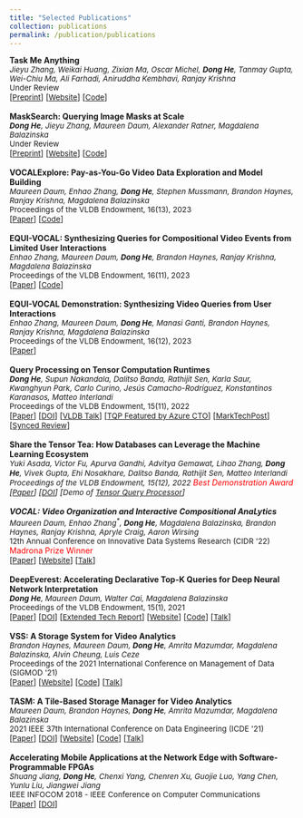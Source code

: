 ```yaml
---
title: "Selected Publications"
collection: publications
permalink: /publication/publications
---
```

<b>Task Me Anything</b><br>
<i style="font-size:95%">Jieyu Zhang, Weikai Huang<sup>*</sup>, Zixian Ma<sup>*</sup>, Oscar Michel, <b>Dong He</b>, Tanmay Gupta, Wei-Chiu Ma, Ali Farhadi, Aniruddha Kembhavi, Ranjay Krishna</i><br>
<span style="font-size:95%">Under Review</span><br>
[<a href="https://arxiv.org/pdf/2406.11775.pdf" style="font-size:95%">Preprint</a>] [<a href="https://www.task-me-anything.org/" style="font-size:95%">Website</a>] [<a href="https://github.com/JieyuZ2/TaskMeAnything" style="font-size:95%">Code</a>]<br>
<br>
<b>MaskSearch: Querying Image Masks at Scale</b><br>
<i style="font-size:95%"><b>Dong He</b>, Jieyu Zhang, Maureen Daum, Alexander Ratner, Magdalena Balazinska</i><br>
<span style="font-size:95%">Under Review</span><br>
[<a href="https://arxiv.org/pdf/2305.02375.pdf" style="font-size:95%">Preprint</a>] [<a href="https://db.cs.washington.edu/projects/neuralartifactdb/" style="font-size:95%">Website</a>] [<a href="https://github.com/uwdb/MaskSearch" style="font-size:95%">Code</a>]<br>
<br>
<b>VOCALExplore: Pay-as-You-Go Video Data Exploration and Model Building</b><br>
<i style="font-size:95%">Maureen Daum, Enhao Zhang, <b>Dong He</b>, Stephen Mussmann, Brandon Haynes, Ranjay Krishna, Magdalena Balazinska</i><br>
<span style="font-size:95%">Proceedings of the VLDB Endowment, 16(13), 2023</span><br>
[<a href="https://www.vldb.org/pvldb/vol16/p4188-daum.pdf" style="font-size:95%">Paper</a>] [<a href="https://github.com/uwdb/vocalexplore" style="font-size:95%">Code</a>]<br>
<br>
<b>EQUI-VOCAL: Synthesizing Queries for Compositional Video Events from Limited User Interactions</b><br>
<i style="font-size:95%">Enhao Zhang, Maureen Daum, <b>Dong He</b>, Brandon Haynes, Ranjay Krishna, Magdalena Balazinska</i><br>
<span style="font-size:95%">Proceedings of the VLDB Endowment, 16(11), 2023</span><br>
[<a href="https://www.vldb.org/pvldb/vol16/p2714-zhang.pdf" style="font-size:95%">Paper</a>] [<a href="https://github.com/uwdb/EQUI-VOCAL" style="font-size:95%">Code</a>]<br>
<br>
<b>EQUI-VOCAL Demonstration: Synthesizing Video Queries from User Interactions</b><br>
<i style="font-size:95%">Enhao Zhang, Maureen Daum, <b>Dong He</b>, Manasi Ganti, Brandon Haynes, Ranjay Krishna, Magdalena Balazinska</i><br>
<span style="font-size:95%">Proceedings of the VLDB Endowment, 16(12), 2023</span><br>
[<a href="https://www.vldb.org/pvldb/vol16/p3978-zhang.pdf" style="font-size:95%">Paper</a>]<br>
<br>
<b>Query Processing on Tensor Computation Runtimes</b><br>
<i style="font-size:95%"><b>Dong He</b>, Supun Nakandala, Dalitso Banda, Rathijit Sen, Karla Saur, Kwanghyun Park, Carlo Curino, Jesús Camacho-Rodríguez, Konstantinos Karanasos, Matteo Interlandi</i><br> 
<span style="font-size:95%">Proceedings of the VLDB Endowment, 15(11), 2022</span><br>
[<a href="https://dongheuw.github.io/files/tqp-vldb22.pdf" style="font-size:95%">Paper</a>] [<a href="https://doi.org/10.14778/3551793.3551833" style="font-size:95%">DOI</a>] [<a href="https://youtu.be/BtRSzbJKzgk" style="font-size:95%">VLDB Talk</a>] [<a href="https://youtu.be/sgIBC3yWa-M?si=DSuiL4p6z0xSlUMM&t=1185" style="font-size:95%">TQP Featured by Azure CTO</a>] [<a href="https://www.marktechpost.com/2022/03/13/researchers-from-the-university-of-washington-and-uc-san-diego-introduce-tensor-query-processor-tqp-with-tensor-computation-runtimes-for-query-processing-20x-speedup/" style="font-size:95%">MarkTechPost</a>] [<a href="https://medium.com/syncedreview/meet-tqp-the-first-query-processor-to-run-on-tensor-computation-runtimes-delivers-up-to-20x-7d1f09d3b9f8" style="font-size:95%">Synced Review</a>]<br>
<br>
<b>Share the Tensor Tea: How Databases can Leverage the Machine Learning Ecosystem</b><br>
<i style="font-size:95%">Yuki Asada<sup>*</sup>, Victor Fu<sup>*</sup>, Apurva Gandhi<sup>*</sup>, Advitya Gemawat<sup>*</sup>, Lihao Zhang<sup>*</sup>, <b>Dong He</b>, Vivek Gupta, Ehi Nosakhare, Dalitso Banda, Rathijit Sen, Matteo Interlandi</i><br>
<span style="font-size:95%">Proceedings of the VLDB Endowment, 15(12), 2022</span> <a href="https://vldb.org/2022/?conference-awards" style="color: #FF0000; text-decoration: none;">Best Demonstration Award</a><br>
[<a href="https://www.vldb.org/pvldb/vol15/p3598-interlandi.pdf" style="font-size:95%">Paper</a>] [<a href="https://doi.org/10.14778/3554821.3554853" style="font-size:95%">DOI</a>] [<span style="font-size:95%">Demo of</span> <a href="https://dongheuw.github.io/files/tqp-vldb22.pdf" style="font-size:95%">Tensor Query Processor</a>]<br>
<br>
<b>VOCAL: Video Organization and Interactive Compositional AnaLytics</b><br>
<i style="font-size:95%">Maureen Daum<sup>*</sup>, Enhao Zhang<sup>*</sup>, <b>Dong He</b>, Magdalena Balazinska, Brandon Haynes, Ranjay Krishna, Apryle Craig, Aaron Wirsing</i><br>
<span style="font-size:95%">12th Annual Conference on Innovative Data Systems Research (CIDR '22)</span> <a href="https://www.madrona.com/and-the-madrona-prize-goes-to-vocal/" style="color: #FF0000; text-decoration: none;">Madrona Prize Winner</a><br>
[<a href="http://cidrdb.org/cidr2022/papers/p41-daum.pdf" style="font-size:95%">Paper</a>] [<a href="https://db.cs.washington.edu/projects/visualworld/" style="font-size:95%">Website</a>] [<a href="https://youtu.be/b3WXC5zlyBA" style="font-size:95%">Talk</a>]<br>
<br>
<b>DeepEverest: Accelerating Declarative Top-K Queries for Deep Neural Network Interpretation</b><br>
<i style="font-size:95%"><b>Dong He</b>, Maureen Daum, Walter Cai, Magdalena Balazinska</i><br>
<span style="font-size:95%">Proceedings of the VLDB Endowment, 15(1), 2021</span><br>
[<a href="https://www.vldb.org/pvldb/vol15/p98-he.pdf" style="font-size:95%">Paper</a>] [<a href="https://doi.org/10.14778/3485450.3485460" style="font-size:95%">DOI</a>] [<a href="https://arxiv.org/abs/2104.02234" style="font-size:95%">Extended Tech Report</a>] [<a href="https://db.cs.washington.edu/projects/deepeverest/" style="font-size:95%">Website</a>] [<a href="https://github.com/uwdb/deepeverest" style="font-size:95%">Code</a>] [<a href="https://youtu.be/YAANPB32zX0" style="font-size:95%">Talk</a>]<br>
<br>
<b>VSS: A Storage System for Video Analytics</b><br>
<i style="font-size:95%">Brandon Haynes, Maureen Daum, <b>Dong He</b>, Amrita Mazumdar, Magdalena Balazinska, Alvin Cheung, Luis Ceze</i> <br>
<span style="font-size:95%">Proceedings of the 2021 International Conference on Management of Data (SIGMOD '21)</span><br>
[<a href="https://db.cs.washington.edu/projects/visualworld/vss.pdf" style="font-size:95%">Paper</a>] [<a href="https://db.cs.washington.edu/projects/visualworld/" style="font-size:95%">Website</a>] [<a href="https://github.com/BrandonHaynes/vss" style="font-size:95%">Code</a>] [<a href="https://dl.acm.org/doi/abs/10.1145/3448016.3459242" style="font-size:95%">Talk</a>]<br>
<br>
<b>TASM: A Tile-Based Storage Manager for Video Analytics</b><br>
<i style="font-size:95%">Maureen Daum, Brandon Haynes, <b>Dong He</b>, Amrita Mazumdar, Magdalena Balazinska</i><br>
<span style="font-size:95%">2021 IEEE 37th International Conference on Data Engineering (ICDE '21)</span><br>
[<a href="https://db.cs.washington.edu/projects/visualworld/tasm.pdf" style="font-size:95%">Paper</a>] [<a href="https://doi.org/10.1109/ICDE51399.2021.00156" style="font-size:95%">DOI</a>] [<a href="https://db.cs.washington.edu/projects/visualworld/" style="font-size:95%">Website</a>] [<a href="https://github.com/uwdb/tasm" style="font-size:95%">Code</a>] [<a href="https://youtu.be/j8mvXSWXzws" style="font-size:95%">Talk</a>]<br>
<br>
<b>Accelerating Mobile Applications at the Network Edge with Software-Programmable FPGAs</b><br>
<i style="font-size:95%">Shuang Jiang, <b>Dong He</b>, Chenxi Yang, Chenren Xu, Guojie Luo, Yang Chen, Yunlu Liu, Jiangwei Jiang</i><br>
<span style="font-size:95%">IEEE INFOCOM 2018 - IEEE Conference on Computer Communications</span><br>
[<a href="https://dongheuw.github.io/files/edgefpga-infocom18.pdf" style="font-size:95%">Paper</a>] [<a href="https://doi.org/10.1109/INFOCOM.2018.8485850" style="font-size:95%">DOI</a>]<br>
<!-- <br>
<b>Incorporating Location Based Social Networks in the Prediction of Real-Time Taxi Demand with Deep Learning</b><br>
<i style="font-size:95%"><b>Dong He</b>, Yang Chen</i><br>
<span style="font-size:95%">CoNEXT 2018, Poster Session</span><br>
[<a href="https://dongheuw.github.io/files/taxi-conext18.pdf" style="font-size:95%">Poster</a>]<br> -->
